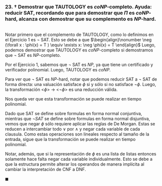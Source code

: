 ### 23. † Demostrar que TAUTOLOGY es $coNP$-completo. Ayuda: reducir SAT, recordando que para demostrar que $\Pi$ es $coNP$-hard, alcanza con demostrar que su complemento es $NP$-hard.

\
Notar primero que el complemento de TAUTOLOGY, como lo definimos en el Ejercicio 1 es $\neg$ SAT. Esto se debe a que
$\begin{align}\nonumber
    \neg (\forall x : \phi(x) = T ) \equiv \exists x: \neg \phi(x) = T
\end{align}$
Luego, podemos demostrar que TAUTOLOGY es $coNP$-completo si demostramos que $\neg$ SAT es $NP$-completo. 

Por el Ejercicio 1, sabemos que $\neg$ SAT es $NP$, ya que tiene un certificado y verificador polinomial. Luego, TAUTOLOGY es $coNP$. 

Para ver que $\neg$ SAT es $NP$-hard, notar que podemos reducir SAT a $\neg$ SAT de forma directa: una valuación satisface $\phi$ si y sólo si no satisface $\neg\phi$. Luego, la transformación <$\phi$> $\to$ <$\neg \phi$> es una reducción válida.

Nos queda ver que esta transformación se puede realizar en tiempo polinomial. 

Dado que SAT se define sobre formulas en forma normal conjuntiva, mientras que $\neg SAT$ se define sobre formulas en forma normal disjuntiva, vemos que negar $\phi$ sólo requiere aplicar las reglas de De Morgan. Estas se reducen a intercambiar todo $\vee$ por $\wedge$ y negar cada variable de cada clausula. Como estas operaciones son lineales respecto al tamaño de la entrada, sigue que la transformación se puede realizar en tiempo polinomial.  

Notar, además, que si la representación de $\phi$ es una lista de listas entonces solamente hace falta negar cada variable individualmente. Esto se debe a que la estructura permite alterar los operandos de manera implícita al cambiar la interpretación de CNF a DNF. 

$\blacksquare$
